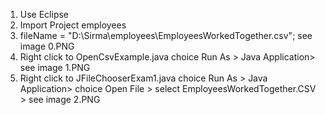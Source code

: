 1. Use Eclipse
2. Import Project employees
3. fileName = "D:\\Sirma\\employees\\EmployeesWorkedTogether.csv"; see image 0.PNG
4. Right click to OpenCsvExample.java choice Run As > Java Application> see image 1.PNG
5. Right click to JFileChooserExam1.java choice Run As > Java Application> choice Open File > select EmployeesWorkedTogether.CSV > see image 2.PNG

